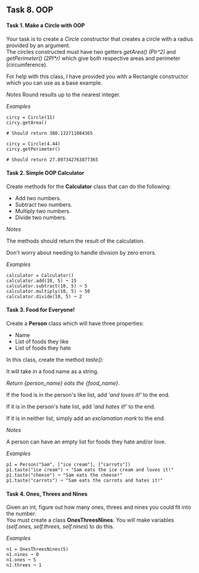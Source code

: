 ## Task 8. OOP

#### Task 1. Make a Circle with OOP

Your task is to create a _Circle_ constructor that creates a circle with a radius provided by an argument.   
The circles constructed must have two getters _getArea() (PIr^2)_ and _getPerimeter() (2PI*r)_ which give both respective areas and perimeter (circumference).

For help with this class, I have provided you with a Rectangle constructor which you can use as a base example.
  
_Notes_
Round results up to the nearest integer.  

_Examples_  
```plaintext
circy = Circle(11)
circy.getArea()

# Should return 380.132711084365

circy = Circle(4.44)
circy.getPerimeter()

# Should return 27.897342763877365
```
  
 

#### Task 2. Simple OOP Calculator 

Create methods for the **Calculator** class that can do the following:

- Add two numbers.
- Subtract two numbers.
- Multiply two numbers.
- Divide two numbers.  

_Notes_  

The methods should return the result of the calculation.  

Don't worry about needing to handle division by zero errors.

_Examples_  
```plaintext
calculator = Calculator()
calculator.add(10, 5) ➞ 15
calculator.subtract(10, 5) ➞ 5
calculator.multiply(10, 5) ➞ 50
calculator.divide(10, 5) ➞ 2
```


#### Task 3. Food for Everyone!

Create a **Person** class which will have three properties:

- Name
- List of foods they like
- List of foods they hate  

In this class, create the method _taste()_:

It will take in a food name as a string.  

_Return {person_name} eats the {food_name}_.  

If the food is in the person's like list, add _'and loves it!'_ to the end.  

If it is in the person's hate list, add _'and hates it!'_ to the end.  

If it is in neither list, simply add an _exclamation mark_ to the end.  

_Notes_  

A person can have an empty list for foods they hate and/or love.

_Examples_  
```plaintext
p1 = Person("Sam", ["ice cream"], ["carrots"])
p1.taste("ice cream") ➞ "Sam eats the ice cream and loves it!"
p1.taste("cheese") ➞ "Sam eats the cheese!"
p1.taste("carrots") ➞ "Sam eats the carrots and hates it!"
```


#### Task 4. Ones, Threes and Nines

Given an int, figure out how many ones, threes and nines you could fit into the number.   
You must create a class **OnesThreesNines**. You will make variables (_self.ones, self.threes, self.nines_) to do this.

_Examples_  
```plaintext
n1 = OnesThreesNines(5)
n1.nines ➞ 0
n1.ones ➞ 5
n1.threes ➞ 1
```

